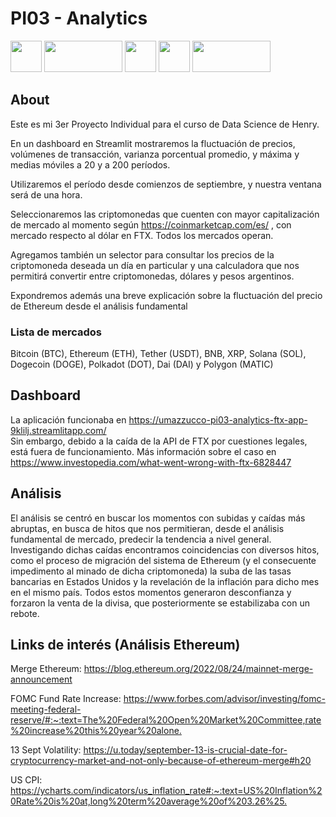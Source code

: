 # PI03 - Analytics

<img src='https://user-images.githubusercontent.com/103452945/235523906-1f61fefb-7624-4445-ae5f-0e884609645c.png' width='50' height='50'> <img src='https://user-images.githubusercontent.com/103452945/235524753-f95f11fa-7e22-48c5-af5e-59958c487e81.svg' width='125' height='50'> <img src='https://user-images.githubusercontent.com/103452945/235524029-b3882169-c909-410a-be79-958aefa4c653.png' width='50' height='50'> <img src='https://user-images.githubusercontent.com/103452945/235523917-9ee94b84-f5b6-49ed-b801-df814d319814.png' width='50' height='50'> <img src='https://user-images.githubusercontent.com/103452945/235469235-3c78abd3-dfd3-4755-bcc2-192b8fdfe4b9.png' width='125' height='50'> 

## About

Este es mi 3er Proyecto Individual para el curso de Data Science de Henry.

En un dashboard en Streamlit mostraremos la fluctuación de precios, volúmenes de transacción, varianza porcentual promedio, y máxima y medias móviles a 20 y a 200 períodos.

Utilizaremos el período desde comienzos de septiembre, y nuestra ventana será de una hora.

Seleccionaremos las criptomonedas que cuenten con mayor capitalización de mercado al momento según <https://coinmarketcap.com/es/> , con mercado respecto al dólar en FTX. Todos los mercados operan.

Agregamos también un selector para consultar los precios de la criptomoneda deseada un día en particular y una calculadora que nos permitirá convertir entre criptomonedas, dólares y pesos argentinos.

Expondremos además una breve explicación sobre la fluctuación del precio de Ethereum desde el análisis fundamental

### Lista de mercados

Bitcoin (BTC), Ethereum (ETH), Tether (USDT), BNB, XRP, Solana (SOL), Dogecoin (DOGE), Polkadot (DOT), Dai (DAI) y Polygon (MATIC)

## Dashboard

La aplicación funcionaba en <https://umazzucco-pi03-analytics-ftx-app-9klilj.streamlitapp.com/>  
Sin embargo, debido a la caída de la API de FTX por cuestiones legales, está fuera de funcionamiento. Más información sobre el caso en <https://www.investopedia.com/what-went-wrong-with-ftx-6828447>

## Análisis

El análisis se centró en buscar los momentos con subidas y caídas más abruptas, en busca de hitos que nos permitieran, desde el análisis fundamental de mercado, predecir la tendencia a nivel general. Investigando dichas caídas encontramos coincidencias con diversos hitos, como el proceso de migración del sistema de Ethereum (y el consecuente impedimento al minado de dicha criptomoneda) la suba de las tasas bancarias en Estados Unidos y la revelación de la inflación para dicho mes en el mismo país. Todos estos momentos generaron desconfianza y forzaron la venta de la divisa, que posteriormente se estabilizaba con un rebote.

## Links de interés (Análisis Ethereum)

Merge Ethereum: <https://blog.ethereum.org/2022/08/24/mainnet-merge-announcement>

FOMC Fund Rate Increase: <https://www.forbes.com/advisor/investing/fomc-meeting-federal-reserve/#:~:text=The%20Federal%20Open%20Market%20Committee,rate%20increase%20this%20year%20alone.>

13 Sept Volatility: <https://u.today/september-13-is-crucial-date-for-cryptocurrency-market-and-not-only-because-of-ethereum-merge#h20>

US CPI: <https://ycharts.com/indicators/us_inflation_rate#:~:text=US%20Inflation%20Rate%20is%20at,long%20term%20average%20of%203.26%25.>
